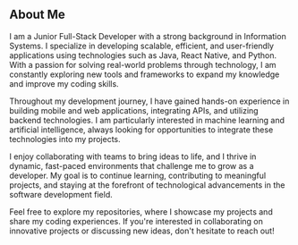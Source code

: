 ## About Me

I am a Junior Full-Stack Developer with a strong background in Information Systems. I specialize in developing scalable, efficient, and user-friendly applications using technologies such as Java, React Native, and Python. With a passion for solving real-world problems through technology, I am constantly exploring new tools and frameworks to expand my knowledge and improve my coding skills.

Throughout my development journey, I have gained hands-on experience in building mobile and web applications, integrating APIs, and utilizing backend technologies. I am particularly interested in machine learning and artificial intelligence, always looking for opportunities to integrate these technologies into my projects.

I enjoy collaborating with teams to bring ideas to life, and I thrive in dynamic, fast-paced environments that challenge me to grow as a developer. My goal is to continue learning, contributing to meaningful projects, and staying at the forefront of technological advancements in the software development field.

Feel free to explore my repositories, where I showcase my projects and share my coding experiences. If you're interested in collaborating on innovative projects or discussing new ideas, don't hesitate to reach out!
